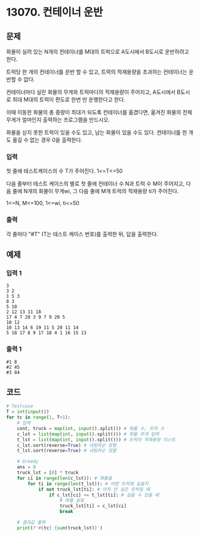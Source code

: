 # 13070. 컨테이너 운반

## 문제

화물이 실려 있는 N개의 컨테이너를 M대의 트럭으로 A도시에서 B도시로 운반하려고 한다.

트럭당 한 개의 컨테이너를 운반 할 수 있고, 트럭의 적재용량을 초과하는 컨테이너는 운반할 수 없다.

컨테이너마다 실린 화물의 무게와 트럭마다의 적재용량이 주어지고, A도시에서 B도시로 최대 M대의 트럭이 편도로 한번 만 운행한다고 한다.

이때 이동한 화물의 총 중량이 최대가 되도록 컨테이너를 옮겼다면, 옮겨진 화물의 전체 무게가 얼마인지 출력하는 프로그램을 만드시오.

화물을 싣지 못한 트럭이 있을 수도 있고, 남는 화물이 있을 수도 있다. 컨테이너를 한 개도 옮길 수 없는 경우 0을 출력한다.



### 입력

첫 줄에 테스트케이스의 수 T가 주어진다. 1<=T<=50

다음 줄부터 테스트 케이스의 별로 첫 줄에 컨테이너 수 N과 트럭 수 M이 주어지고, 다음 줄에 N개의 화물이 무게wi, 그 다음 줄에 M개 트럭의 적재용량 ti가 주어진다.

1<=N, M<=100, 1<=wi, ti<=50

### 출력

각 줄마다 "#T" (T는 테스트 케이스 번호)를 출력한 뒤, 답을 출력한다.





## 예제

### 입력 1

```
3
3 2
1 5 3
8 3
5 10
2 12 13 11 18
17 4 7 20 3 9 7 9 20 5
10 12
10 13 14 6 19 11 5 20 11 14
5 18 17 8 9 17 18 4 1 16 15 13
```

### 출력 1

```
#1 8
#2 45
#3 84
```





## 코드

```python
# Testcase
T = int(input())
for tc in range(1, T+1):
    # 입력
    cont, truck = map(int, input().split()) # 화물 수, 트럭 수
    c_lst = list(map(int, input().split())) # 화물 무게 입력
    t_lst = list(map(int, input().split())) # 트럭의 적재용량 리스트
    c_lst.sort(reverse=True) # 내림차순 정렬
    t_lst.sort(reverse=True) # 내림차순 정렬

    # Greedy
    ans = 0
    truck_lst = [0] * truck
    for ci in range(len(c_lst)): # 화물을
        for ti in range(len(t_lst)): # 어떤 트럭에 실을지
            if not truck_lst[ti]: # 아직 안 실은 트럭일 때
                if c_lst[ci] <= t_lst[ti]: # 실을 수 있을 때
                    # 화물 실림
                    truck_lst[ti] = c_lst[ci]
                    break

    # 결과값 출력
    print(f'#{tc} {sum(truck_lst)}')
```
